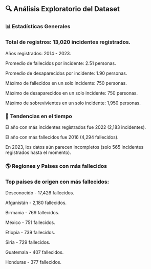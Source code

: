 ## 🔍 Análisis Exploratorio del Dataset

### 📊 **Estadísticas Generales**
### Total de registros: 13,020 incidentes registrados.
Años registrados: 2014 - 2023.

Promedio de fallecidos por incidente: 2.51 personas.

Promedio de desaparecidos por incidente: 1.90 personas.

Máximo de fallecidos en un solo incidente: 750 personas.

Máximo de desaparecidos en un solo incidente: 750 personas.

Máximo de sobrevivientes en un solo incidente: 1,950 personas.

### 📆 **Tendencias en el tiempo**
El año con más incidentes registrados fue 2022 (2,183 incidentes).

El año con más fallecidos fue 2016 (4,294 fallecidos).

En 2023, los datos aún parecen incompletos (solo 565 incidentes registrados hasta el momento).

### 🌎 **Regiones y Países con más fallecidos**
### Top países de origen con más fallecidos:
Desconocido - 17,426 fallecidos.

Afganistán - 2,180 fallecidos.

Birmania - 769 fallecidos.

México - 751 fallecidos.

Etiopía - 739 fallecidos.

Siria - 729 fallecidos.

Guatemala - 407 fallecidos.

Honduras - 377 fallecidos.
